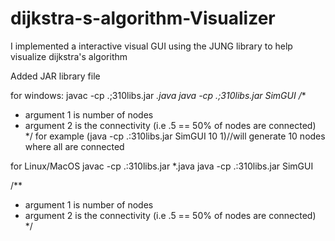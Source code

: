 # dijkstra-s-algorithm-Visualizer
I implemented a interactive visual GUI using the JUNG library to help visualize dijkstra's algorithm 

Added JAR library file 

for windows:
javac -cp .;310libs.jar *.java
java -cp .;310libs.jar SimGUI 
/**
*  argument 1 is number of nodes
*  argument 2 is the connectivity (i.e .5 == 50% of nodes are connected)
*/
for example (java -cp .:310libs.jar SimGUI 10 1)//will generate 10 nodes where all are connected

for Linux/MacOS
javac -cp .:310libs.jar *.java
java -cp .:310libs.jar SimGUI 

/**
* argument 1 is number of nodes
* argument 2 is the connectivity (i.e .5 == 50% of nodes are connected)
*/

